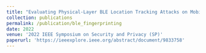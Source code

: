 ```yaml
---
title: "Evaluating Physical-Layer BLE Location Tracking Attacks on Mobile Devices"
collection: publications
permalink: /publication/ble_fingerprinting
date: 2022
venue: '2022 IEEE Symposium on Security and Privacy (SP)'
paperurl: 'https://ieeexplore.ieee.org/abstract/document/9833758'
---
```

